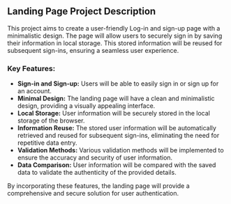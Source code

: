 ## Landing Page Project Description 

This project aims to create a user-friendly Log-in and sign-up page with a minimalistic design. The page will allow users to securely sign in by saving their information in local storage. This stored information will be reused for subsequent sign-ins, ensuring a seamless user experience. 

### Key Features:
- **Sign-in and Sign-up:** Users will be able to easily sign in or sign up for an account.
- **Minimal Design:** The landing page will have a clean and minimalistic design, providing a visually appealing interface.
- **Local Storage:** User information will be securely stored in the local storage of the browser.
- **Information Reuse:** The stored user information will be automatically retrieved and reused for subsequent sign-ins, eliminating the need for repetitive data entry.
- **Validation Methods:** Various validation methods will be implemented to ensure the accuracy and security of user information.
- **Data Comparison:** User information will be compared with the saved data to validate the authenticity of the provided details.

By incorporating these features, the landing page will provide a comprehensive and secure solution for user authentication.
